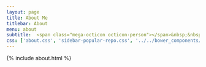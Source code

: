 ```yaml
---
layout: page
title: About Me
titlebar: About
menu: about
subtitle:  <span class="mega-octicon octicon-person"></span>&nbsp;&nbsp; <a href ="https://github.com/ityouknow/ityouknow.github.io/issues/2">I am a programmer , <font color="#00ffff">click here</font> leave a message.</a>        
css: ['about.css', 'sidebar-popular-repo.css', '../../bower_components/flag-icon-css/css/flag-icon.min.css']
---
```


{% include about.html %}



